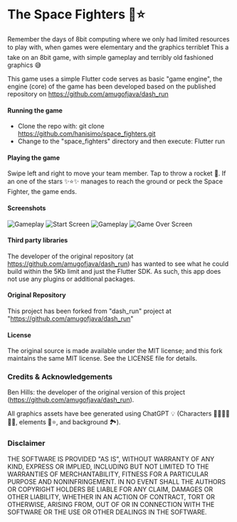 # The Space Fighters 🚀⭐️ 
Remember the days of 8bit computing where we only had limited resources to play with, when games 
were elementary and the graphics terrible❗️ This a take on an 8bit game, with simple gameplay and 
terribly old fashioned graphics 😅 

This game uses a simple Flutter code serves as basic "game engine", the engine (core) of the game 
has been developed based on the published repository on https://github.com/amugofjava/dash_run

#### Running the game
- Clone the repo with: git clone https://github.com/hanisimo/space_fighters.git
- Change to the "space_fighters" directory and then execute: Flutter run

#### Playing the game
Swipe left and right to move your team member. Tap to throw a rocket 🚀. If an one of the stars ✨⭐️✨
manages to reach the ground or peck the Space Fighter, the game ends.

#### Screenshots
![Gameplay](screenshots/Screen_recording.gif)
![Start Screen](screenshots/Screenshot_iOS_01.png)
![Gameplay](screenshots/Screenshot_iOS_02.png)
![Game Over Screen](screenshots/Screenshot_iOS_03.png)

#### Third party libraries
The developer of the original repository (at https://github.com/amugofjava/dash_run) has wanted to 
see what he could build within the 5Kb limit and just the Flutter SDK. As such, this app does not 
use any plugins or additional packages.

#### Original Repository 
This project has been forked from "dash_run" project at "https://github.com/amugofjava/dash_run"

#### License
The original source is made available under the MIT license; and this fork maintains the same MIT 
license. See the LICENSE file for details.

### Credits & Acknowledgements
Ben Hills: the developer of the original version of this project (https://github.com/amugofjava/dash_run). 

All graphics assets have bee generated using ChatGPT 💡 (Characters 🧑‍🚀👩‍🚀👨‍🚀, elements 🚀⭐️, and background 🏞️).

### Disclaimer
THE SOFTWARE IS PROVIDED "AS IS", WITHOUT WARRANTY OF ANY KIND, EXPRESS OR IMPLIED, INCLUDING BUT 
NOT LIMITED TO THE WARRANTIES OF MERCHANTABILITY, FITNESS FOR A PARTICULAR PURPOSE AND 
NONINFRINGEMENT. IN NO EVENT SHALL THE AUTHORS OR COPYRIGHT HOLDERS BE LIABLE FOR ANY CLAIM, 
DAMAGES OR OTHER LIABILITY, WHETHER IN AN ACTION OF CONTRACT, TORT OR OTHERWISE, ARISING FROM, OUT 
OF OR IN CONNECTION WITH THE SOFTWARE OR THE USE OR OTHER DEALINGS IN THE SOFTWARE.
